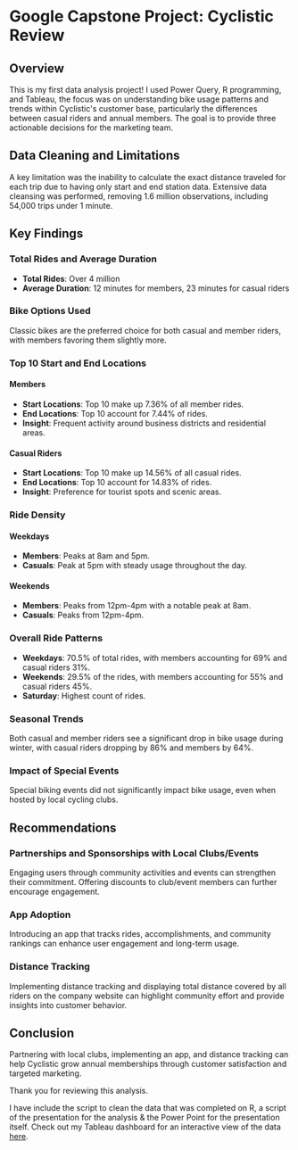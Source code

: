 # Google Capstone Project: Cyclistic Review

## Overview
This is my first data analysis project! I used Power Query, R programming, and Tableau, the focus was on understanding bike usage patterns and trends within Cyclistic's customer base, particularly the differences between casual riders and annual members.  The goal is to provide three actionable decisions for the marketing team.

## Data Cleaning and Limitations
A key limitation was the inability to calculate the exact distance traveled for each trip due to having only start and end station data. Extensive data cleansing was performed, removing 1.6 million observations, including 54,000 trips under 1 minute.

## Key Findings

### Total Rides and Average Duration
- **Total Rides**: Over 4 million
- **Average Duration**: 12 minutes for members, 23 minutes for casual riders

### Bike Options Used
Classic bikes are the preferred choice for both casual and member riders, with members favoring them slightly more.

### Top 10 Start and End Locations
#### Members
- **Start Locations**: Top 10 make up 7.36% of all member rides.
- **End Locations**: Top 10 account for 7.44% of rides.
- **Insight**: Frequent activity around business districts and residential areas.

#### Casual Riders
- **Start Locations**: Top 10 make up 14.56% of all casual rides.
- **End Locations**: Top 10 account for 14.83% of rides.
- **Insight**: Preference for tourist spots and scenic areas.

### Ride Density
#### Weekdays
- **Members**: Peaks at 8am and 5pm.
- **Casuals**: Peak at 5pm with steady usage throughout the day.

#### Weekends
- **Members**: Peaks from 12pm-4pm with a notable peak at 8am.
- **Casuals**: Peaks from 12pm-4pm.

### Overall Ride Patterns
- **Weekdays**: 70.5% of total rides, with members accounting for 69% and casual riders 31%.
- **Weekends**: 29.5% of the rides, with members accounting for 55% and casual riders 45%.
- **Saturday**: Highest count of rides.

### Seasonal Trends
Both casual and member riders see a significant drop in bike usage during winter, with casual riders dropping by 86% and members by 64%.

### Impact of Special Events
Special biking events did not significantly impact bike usage, even when hosted by local cycling clubs.

## Recommendations

### Partnerships and Sponsorships with Local Clubs/Events
Engaging users through community activities and events can strengthen their commitment. Offering discounts to club/event members can further encourage engagement.

### App Adoption
Introducing an app that tracks rides, accomplishments, and community rankings can enhance user engagement and long-term usage.

### Distance Tracking
Implementing distance tracking and displaying total distance covered by all riders on the company website can highlight community effort and provide insights into customer behavior.

## Conclusion
Partnering with local clubs, implementing an app, and distance tracking can help Cyclistic grow annual memberships through customer satisfaction and targeted marketing.

Thank you for reviewing this analysis.

I have include the script to clean the data that was completed on R, a script of the presentation for the analysis & the Power Point for the presentation itself.
Check out my Tableau dashboard for an interactive view of the data [here](https://public.tableau.com/views/CyclisticReview/CyclisticReview?:language=en-US&:sid=&:redirect=auth&:display_count=n&:origin=viz_share_link).
